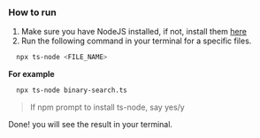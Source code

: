 ### How to run

1. Make sure you have NodeJS installed, if not, install them [here](https://nodejs.org/en/download)
2. Run the following command in your terminal for a specific files.

```bash
  npx ts-node <FILE_NAME>
```

**For example**

```bash
  npx ts-node binary-search.ts
```

> If npm prompt to install ts-node, say yes/y

Done! you will see the result in your terminal.
